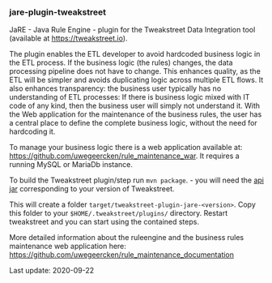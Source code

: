 ### jare-plugin-tweakstreet

JaRE - Java Rule Engine - plugin for the Tweakstreet Data Integration tool (available at https://tweakstreet.io).

The plugin enables the ETL developer to avoid hardcoded business logic in the ETL process. If the business logic (the rules) changes,
the data processing pipeline does not have to change. This enhances quality, as the ETL will be simpler and avoids duplicating logic across multiple ETL flows. It also enhances transparency: the business user typically has no understanding of ETL processes: If there is business logic mixed with IT code of any kind, then the business user will simply not understand it. With the Web application for the maintenance of the business rules, the user has a central place to define the complete business logic, without the need for hardcoding it.

To manage your business logic there is a web application available at: https://github.com/uwegeercken/rule_maintenance_war. It requires a running MySQL or MariaDb instance.

To build the Tweakstreet plugin/step run `mvn package`. - you will need the [api jar](https://github.com/twineworks/tweakstreet-api) corresponding to your version of Tweakstreet.

This will create a folder `target/tweakstreet-plugin-jare-<version>`. Copy this folder to your `$HOME/.tweakstreet/plugins/` directory.
Restart tweakstreet and you can start using the contained steps.

More detailed information about the ruleengine and the business rules maintenance web application here: https://github.com/uwegeercken/rule_maintenance_documentation

Last update: 2020-09-22
